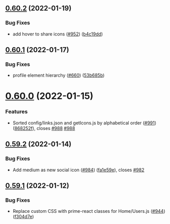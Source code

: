 ## [0.60.2](https://github.com/EddieHubCommunity/LinkFree/compare/v0.60.1...v0.60.2) (2022-01-19)


### Bug Fixes

* add hover to share icons ([#952](https://github.com/EddieHubCommunity/LinkFree/issues/952)) ([b4c19dd](https://github.com/EddieHubCommunity/LinkFree/commit/b4c19dd32338daa82142fad06b81bcbc3b5d275f))



## [0.60.1](https://github.com/EddieHubCommunity/LinkFree/compare/v0.60.0...v0.60.1) (2022-01-17)


### Bug Fixes

* profile element hierarchy ([#660](https://github.com/EddieHubCommunity/LinkFree/issues/660)) ([53b685b](https://github.com/EddieHubCommunity/LinkFree/commit/53b685b6bb7d852427be4b60f727b4e1e7641dd0))



# [0.60.0](https://github.com/EddieHubCommunity/LinkFree/compare/v0.59.2...v0.60.0) (2022-01-15)


### Features

* Sorted config/links.json and getIcons.js by alphabetical order ([#991](https://github.com/EddieHubCommunity/LinkFree/issues/991)) ([868252f](https://github.com/EddieHubCommunity/LinkFree/commit/868252f6198ba28debfe594d1a180aaa126ca3d9)), closes [#988](https://github.com/EddieHubCommunity/LinkFree/issues/988) [#988](https://github.com/EddieHubCommunity/LinkFree/issues/988)



## [0.59.2](https://github.com/EddieHubCommunity/LinkFree/compare/v0.59.1...v0.59.2) (2022-01-14)


### Bug Fixes

* Add medium as new social icon ([#984](https://github.com/EddieHubCommunity/LinkFree/issues/984)) ([fa1e59e](https://github.com/EddieHubCommunity/LinkFree/commit/fa1e59e09a2fd2e5ab787cba32031da9c0136890)), closes [#982](https://github.com/EddieHubCommunity/LinkFree/issues/982)



## [0.59.1](https://github.com/EddieHubCommunity/LinkFree/compare/v0.59.0...v0.59.1) (2022-01-12)


### Bug Fixes

* Replace custom CSS with prime-react classes for Home/Users.js ([#944](https://github.com/EddieHubCommunity/LinkFree/issues/944)) ([f304d7e](https://github.com/EddieHubCommunity/LinkFree/commit/f304d7ee21e0c485bdd6a0181bcd3062ebd726fd))



